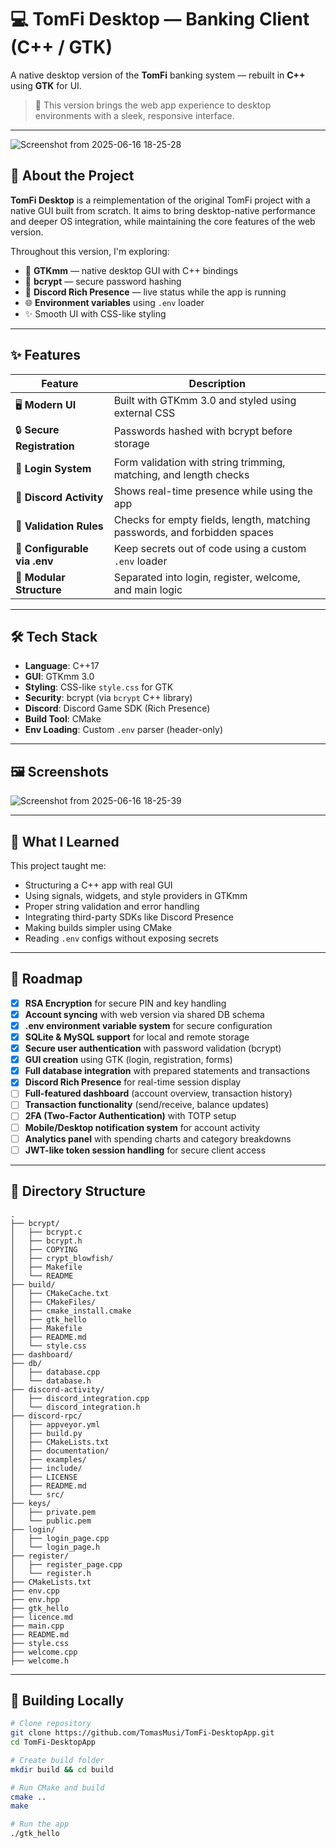 # 💻 TomFi Desktop — Banking Client (C++ / GTK)

A native desktop version of the **TomFi** banking system — rebuilt in **C++** using **GTK** for UI.

> 🎯 This version brings the web app experience to desktop environments with a sleek, responsive interface.

---

![Screenshot from 2025-06-16 18-25-28](https://github.com/user-attachments/assets/fecece48-bee5-41f7-b28c-d9e29db3d6c8)


## 🧩 About the Project

**TomFi Desktop** is a reimplementation of the original TomFi project with a native GUI built from scratch. It aims to bring desktop-native performance and deeper OS integration, while maintaining the core features of the web version.

Throughout this version, I'm exploring:

- 🧱 **GTKmm** — native desktop GUI with C++ bindings
- 🔐 **bcrypt** — secure password hashing
- 💬 **Discord Rich Presence** — live status while the app is running
- 🌐 **Environment variables** using `.env` loader
- ✨ Smooth UI with CSS-like styling

---

## ✨ Features

| Feature                     | Description                                                                 |
|----------------------------|-----------------------------------------------------------------------------|
| 🖥️ **Modern UI**            | Built with GTKmm 3.0 and styled using external CSS                         |
| 🔒 **Secure Registration**  | Passwords hashed with bcrypt before storage                                |
| 👤 **Login System**         | Form validation with string trimming, matching, and length checks          |
| 📱 **Discord Activity**     | Shows real-time presence while using the app                               |
| 🔐 **Validation Rules**     | Checks for empty fields, length, matching passwords, and forbidden spaces |
| 🔧 **Configurable via .env**| Keep secrets out of code using a custom `.env` loader                      |
| 🧪 **Modular Structure**    | Separated into login, register, welcome, and main logic                    |

---

## 🛠 Tech Stack

- **Language**: C++17
- **GUI**: GTKmm 3.0
- **Styling**: CSS-like `style.css` for GTK
- **Security**: bcrypt (via `bcrypt` C++ library)
- **Discord**: Discord Game SDK (Rich Presence)
- **Build Tool**: CMake
- **Env Loading**: Custom `.env` parser (header-only)

---

## 🖼️ Screenshots

![Screenshot from 2025-06-16 18-25-39](https://github.com/user-attachments/assets/96399ebb-4b91-4484-875f-d8c6919972c0)


---

## 🧠 What I Learned

This project taught me:

- Structuring a C++ app with real GUI
- Using signals, widgets, and style providers in GTKmm
- Proper string validation and error handling
- Integrating third-party SDKs like Discord Presence
- Making builds simpler using CMake
- Reading `.env` configs without exposing secrets

---

## 📌 Roadmap

- [x] **RSA Encryption** for secure PIN and key handling 
- [x] **Account syncing** with web version via shared DB schema 
- [x] **.env environment variable system** for secure configuration 
- [x] **SQLite & MySQL support** for local and remote storage 
- [x] **Secure user authentication** with password validation (bcrypt) 
- [x] **GUI creation** using GTK (login, registration, forms) 
- [x] **Full database integration** with prepared statements and transactions 
- [x] **Discord Rich Presence** for real-time session display 
- [ ] **Full-featured dashboard** (account overview, transaction history) 
- [ ] **Transaction functionality** (send/receive, balance updates) 
- [ ] **2FA (Two-Factor Authentication)** with TOTP setup 
- [ ] **Mobile/Desktop notification system** for account activity 
- [ ] **Analytics panel** with spending charts and category breakdowns 
- [ ] **JWT-like token session handling** for secure client access 
---

## 📁 Directory Structure

```
.
├── bcrypt/
│   ├── bcrypt.c
│   ├── bcrypt.h
│   ├── COPYING
│   ├── crypt_blowfish/
│   ├── Makefile
│   └── README
├── build/
│   ├── CMakeCache.txt
│   ├── CMakeFiles/
│   ├── cmake_install.cmake
│   ├── gtk_hello
│   ├── Makefile
│   ├── README.md
│   └── style.css
├── dashboard/
├── db/
│   ├── database.cpp
│   └── database.h
├── discord-activity/
│   ├── discord_integration.cpp
│   └── discord_integration.h
├── discord-rpc/
│   ├── appveyor.yml
│   ├── build.py
│   ├── CMakeLists.txt
│   ├── documentation/
│   ├── examples/
│   ├── include/
│   ├── LICENSE
│   ├── README.md
│   └── src/
├── keys/
│   ├── private.pem
│   └── public.pem
├── login/
│   ├── login_page.cpp
│   └── login_page.h
├── register/
│   ├── register_page.cpp
│   └── register.h
├── CMakeLists.txt
├── env.cpp
├── env.hpp
├── gtk_hello
├── licence.md
├── main.cpp
├── README.md
├── style.css
├── welcome.cpp
├── welcome.h
```


---

## 🚀 Building Locally

```bash
# Clone repository
git clone https://github.com/TomasMusi/TomFi-DesktopApp.git
cd TomFi-DesktopApp

# Create build folder
mkdir build && cd build

# Run CMake and build
cmake ..
make

# Run the app
./gtk_hello
